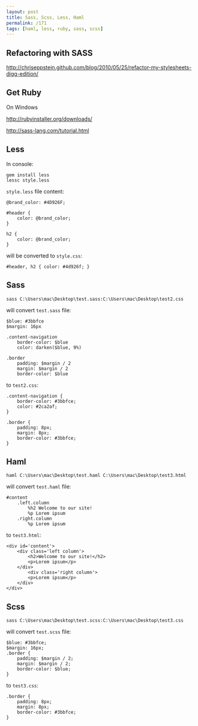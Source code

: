 ```yaml
---
layout: post
title: Sass, Scss, Less, Haml
permalink: /171
tags: [haml, less, ruby, sass, scss]
---
```


Refactoring with SASS
---------------------

<http://chriseppstein.github.com/blog/2010/05/25/refactor-my-stylesheets-digg-edition/>

Get Ruby
--------

On Windows

<http://rubyinstaller.org/downloads/>

<http://sass-lang.com/tutorial.html>

Less
----

In console:

    gem install less
    lessc style.less

`style.less` file content:

    @brand_color: #4D926F;

    #header {
        color: @brand_color;
    }

    h2 {
        color: @brand_color;
    }

will be converted to `style.css`:

    #header, h2 { color: #4d926f; }

Sass
----

    sass C:\Users\mac\Desktop\test.sass:C:\Users\mac\Desktop\test2.css

will convert `test.sass` file:

    $blue: #3bbfce
    $margin: 16px

    .content-navigation
        border-color: $blue
        color: darken($blue, 9%)

    .border
        padding: $margin / 2
        margin: $margin / 2
        border-color: $blue

to `test2.css`:

    .content-navigation {
        border-color: #3bbfce;
        color: #2ca2af;
    }

    .border {
        padding: 8px;
        margin: 8px;
        border-color: #3bbfce;
    }

Haml
----

    haml C:\Users\mac\Desktop\test.haml C:\Users\mac\Desktop\test3.html

will convert `test.haml` file:

    #content
        .left.column
            %h2 Welcome to our site!
            %p Lorem ipsum
        .right.column
            %p Lorem ipsum

to `test3.html`:

    <div id='content'>
        <div class='left column'>
            <h2>Welcome to our site!</h2>
            <p>Lorem ipsum</p>
        </div>
            <div class='right column'>
            <p>Lorem ipsum</p>
        </div>
    </div>

Scss
----

    sass C:\Users\mac\Desktop\test.scss:C:\Users\mac\Desktop\test3.css

will convert `test.scss` file:

    $blue: #3bbfce;
    $margin: 16px;
    .border {
        padding: $margin / 2;
        margin: $margin / 2;
        border-color: $blue;
    }

to `test3.css`:

    .border {
        padding: 8px;
        margin: 8px;
        border-color: #3bbfce;
    }
